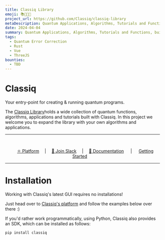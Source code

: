 ```yaml
---
title: Classiq Library
emoji: 📚👩🏻‍💻
project_url: https://github.com/Classiq/classiq-library
metaDescription: Quantum Applications, Algorithms, Tutorials and Functions, built with the Classiq Platform
date: 2024-04-04
summary: Quantum Applications, Algorithms, Tutorials and Functions, built with the Classiq Platform
tags:
  - Quantum Error Correction
  - Rust
  - Vue
  - ThreeJS
bounties:
  - TBD
---
```

# Classiq

Your entry-point for creating & running quantum programs.

The [Classiq Library](https://github.com/Classiq/classiq-library)holds a wide collection of quantum functions, algorithms, applications and tutorials built with Classiq. In this project we welcome you to expand the library with your own algorithms and applications. 
<hr> <br>
<p align="center">
   &emsp;
   <a href="https://platform.classiq.io/">⚛️ Platform</a>
   &emsp;|&emsp;
   <a href="https://short.classiq.io/join-slack">👋 Join Slack</a>
   &emsp;|&emsp;
   <a href="https://docs.classiq.io/latest/user-guide/">📖 Documentation</a>
   &emsp; | &emsp;
   <a href="https://docs.classiq.io/latest/getting-started/">Getting Started</a>
   &emsp;
</p>
<hr>

# Installation
Working with Classiq's latest GUI requires no installations!

Just head over to [Classiq's platform](https://platform.classiq.io/) and follow the examples below over there :)

If you'd rather work programmatically, using Python, Classiq also provides an SDK, which can be installed as follows:

```bash
pip install classiq
```
